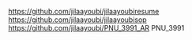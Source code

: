 https://github.com/jilaayoubi/jilaayoubiresume
https://github.com/jilaayoubi/jilaayoubisop
https://github.com/jilaayoubi/PNU_3991_AR
PNU_3991
